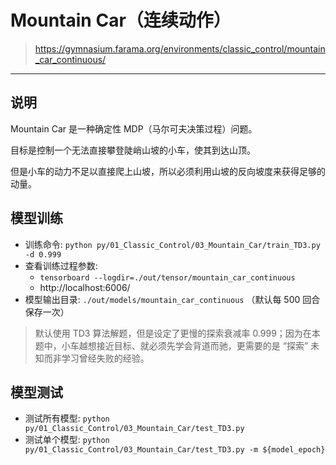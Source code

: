 # Mountain Car（连续动作）

> https://gymnasium.farama.org/environments/classic_control/mountain_car_continuous/

------

## 说明

Mountain Car 是一种确定性 MDP（马尔可夫决策过程）问题。

目标是控制一个无法直接攀登陡峭山坡的小车，使其到达山顶。

但是小车的动力不足以直接爬上山坡，所以必须利用山坡的反向坡度来获得足够的动量。


## 模型训练

- 训练命令: `python py/01_Classic_Control/03_Mountain_Car/train_TD3.py -d 0.999`
- 查看训练过程参数: 
    - `tensorboard --logdir=./out/tensor/mountain_car_continuous`
    - http://localhost:6006/
- 模型输出目录: `./out/models/mountain_car_continuous` （默认每 500 回合保存一次）

> 默认使用 TD3 算法解题，但是设定了更慢的探索衰减率 0.999；因为在本题中，小车越想接近目标、就必须先学会背道而驰，更需要的是 “探索” 未知而非学习曾经失败的经验。


## 模型测试

- 测试所有模型: `python py/01_Classic_Control/03_Mountain_Car/test_TD3.py`
- 测试单个模型: `python py/01_Classic_Control/03_Mountain_Car/test_TD3.py -m ${model_epoch}`
